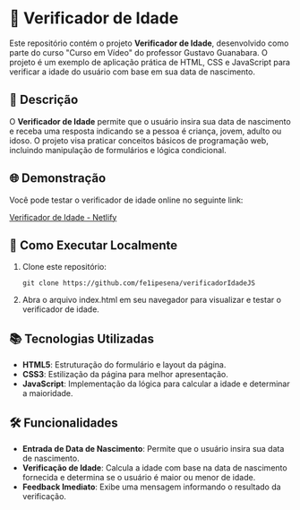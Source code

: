 # 📅 Verificador de Idade

Este repositório contém o projeto **Verificador de Idade**, desenvolvido como parte do curso "Curso em Vídeo" do professor Gustavo Guanabara. O projeto é um exemplo de aplicação prática de HTML, CSS e JavaScript para verificar a idade do usuário com base em sua data de nascimento.

## 🎯 Descrição

O **Verificador de Idade** permite que o usuário insira sua data de nascimento e receba uma resposta indicando se a pessoa é criança, jovem, adulto ou idoso. O projeto visa praticar conceitos básicos de programação web, incluindo manipulação de formulários e lógica condicional.

## 🌐 Demonstração

Você pode testar o verificador de idade online no seguinte link:

[Verificador de Idade - Netlify](https://overificadordeidade.netlify.app)

## 🚀 Como Executar Localmente

1. Clone este repositório:
   ```
   git clone https://github.com/fe1ipesena/verificadorIdadeJS
   ```
2. Abra o arquivo index.html em seu navegador para visualizar e testar o verificador de idade.

## 📚 Tecnologias Utilizadas

- **HTML5**: Estruturação do formulário e layout da página.
- **CSS3**: Estilização da página para melhor apresentação.
- **JavaScript**: Implementação da lógica para calcular a idade e determinar a maioridade.

## 🛠️ Funcionalidades
- **Entrada de Data de Nascimento**: Permite que o usuário insira sua data de nascimento.
- **Verificação de Idade**: Calcula a idade com base na data de nascimento fornecida e determina se o usuário é maior ou menor de idade.
- **Feedback Imediato**: Exibe uma mensagem informando o resultado da verificação.

